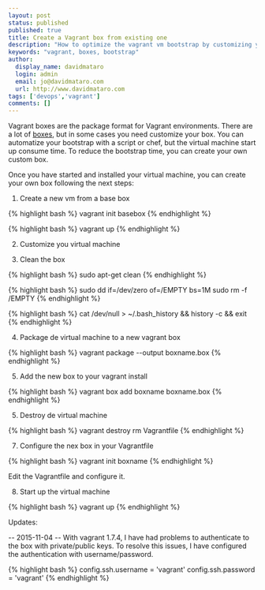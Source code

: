 ```yaml
---
layout: post
status: published
published: true
title: Create a Vagrant box from existing one
description: "How to optimize the vagrant vm bootstrap by customizing your own boxes"
keywords: "vagrant, boxes, bootstrap"
author:
  display_name: davidmataro
  login: admin
  email: jo@davidmataro.com
  url: http://www.davidmataro.com
tags: ['devops','vagrant']
comments: []
---
```



Vagrant boxes are the package format for Vagrant environments. There are a lot of [boxes](https://atlas.hashicorp.com/boxes/search), but in some cases you need customize your box. You can automatize your bootstrap with a script or chef, but the virtual machine start up consume time. To reduce the bootstrap time, you can create your own custom box.

Once you have started and installed your virtual machine, you can create your own box following the next steps:

1. Create a new vm from a base box

  {% highlight bash %}
  vagrant init basebox
  {% endhighlight %}

  {% highlight bash %}
  vagrant up
  {% endhighlight %}

2. Customize you virtual machine

3. Clean the box

  {% highlight bash %}
  sudo apt-get clean
  {% endhighlight %}

  {% highlight bash %}
  sudo dd if=/dev/zero of=/EMPTY bs=1M
  sudo rm -f /EMPTY
  {% endhighlight %}

  {% highlight bash %}
  cat /dev/null > ~/.bash_history && history -c && exit
  {% endhighlight %}

4. Package de virtual machine to a new vagrant box

  {% highlight bash %}
  vagrant package --output boxname.box
  {% endhighlight %}

5. Add the new box to your vagrant install

  {% highlight bash %}
  vagrant box add boxname boxname.box
  {% endhighlight %}

5. Destroy de virtual machine

  {% highlight bash %}
  vagrant destroy
  rm Vagrantfile
  {% endhighlight %}

7. Configure the nex box in your Vagrantfile

  {% highlight bash %}
  vagrant init boxname
  {% endhighlight %}

  Edit the Vagrantfile and configure it.

8. Start up the virtual machine

  {% highlight bash %}
  vagrant up
  {% endhighlight %}


Updates:

-- 2015-11-04 --
With vagrant 1.7.4, I have had problems to authenticate to the box with private/public keys. To resolve this issues, I have configured the authentication with username/password.

  {% highlight bash %}
  config.ssh.username = 'vagrant'
  config.ssh.password = 'vagrant'
  {% endhighlight %}
